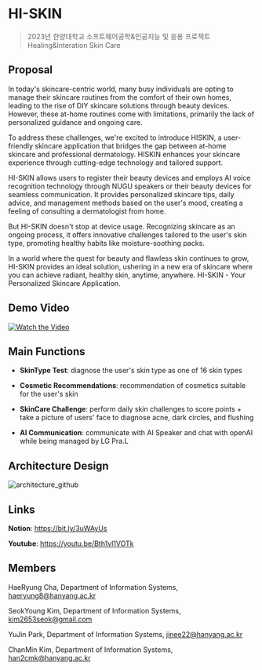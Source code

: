 # HI-SKIN
> 2023년 한양대학교 소프트웨어공학&인공지능 및 응용 프로젝트 
> Healing&Interation Skin Care

## Proposal

In today's skincare-centric world, many busy individuals are opting to manage their skincare routines from the comfort of their own homes, leading to the rise of DIY skincare solutions through beauty devices. However, these at-home routines come with limitations, primarily the lack of personalized guidance and ongoing care.

To address these challenges, we're excited to introduce HISKIN, a user-friendly skincare application that bridges the gap between at-home skincare and professional dermatology. HISKIN enhances your skincare experience through cutting-edge technology and tailored support.

HI-SKIN allows users to register their beauty devices and employs AI voice recognition technology through NUGU speakers or their beauty devices for seamless communication. It provides personalized skincare tips, daily advice, and management methods based on the user's mood, creating a feeling of consulting a dermatologist from home.

But HI-SKIN doesn't stop at device usage. Recognizing skincare as an ongoing process, it offers innovative challenges tailored to the user's skin type, promoting healthy habits like moisture-soothing packs.

In a world where the quest for beauty and flawless skin continues to grow, HI-SKIN provides an ideal solution, ushering in a new era of skincare where you can achieve radiant, healthy skin, anytime, anywhere. HI-SKIN - Your Personalized Skincare Application.

## Demo Video
[![Watch the Video](http://img.youtube.com/vi/Bth1vl1VOTk/0.jpg)](https://www.youtube.com/watch?v=Bth1vl1VOTk&ab_channel=%ED%95%9C2)

## Main Functions

- **SkinType Test**: diagnose the user's skin type as one of 16 skin types

- **Cosmetic Recommendations**: recommendation of cosmetics suitable for the user's skin

- **SkinCare Challenge**: perform daily skin challenges to score points + take a picture of users' face to diagnose acne, dark circles, and flushing

- **AI Communication**: communicate with AI Speaker and chat with openAI while being managed by LG Pra.L

## Architecture Design

![architecture_github](https://github.com/HYU-SE-HISKIN/.github/assets/81680191/8d69fee9-fee8-4763-8c03-9bfbe283bc70)

## Links
**Notion**: <https://bit.ly/3uWAyUs>

**Youtube**: <https://youtu.be/Bth1vl1VOTk>

## Members
HaeRyung Cha, Department of Information Systems, haeryung8@hanyang.ac.kr

SeokYoung Kim, Department of Information Systems, kim2653seok@gmail.com

YuJin Park, Department of Information Systems, jinee22@hanyang.ac.kr

ChanMin Kim, Department of Information Systems, han2cmk@hanyang.ac.kr
